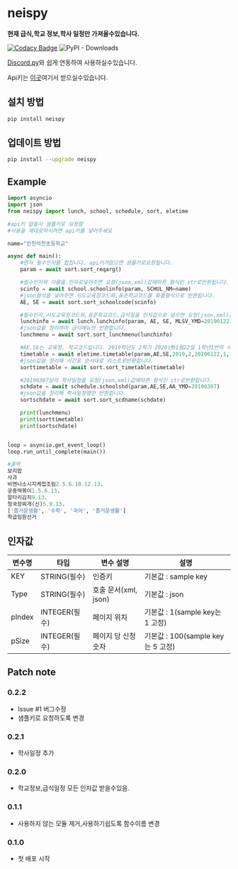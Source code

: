 # neispy

**현재 급식,학교 정보,학사 일정만 가져올수있습니다.**  

[![Codacy Badge](https://api.codacy.com/project/badge/Grade/26f53a7e434c4f079415ab23cb51700d)](https://www.codacy.com/manual/SaidBySolo/neispy?utm_source=github.com&amp;utm_medium=referral&amp;utm_content=SaidBySolo/neispy&amp;utm_campaign=Badge_Grade)
![PyPI - Downloads](https://img.shields.io/pypi/dm/neispy)

[Discord.py](https://github.com/Rapptz/discord.py)와 쉽게 연동하여 사용하실수있습니다.

Api키는 [이곳](https://open.neis.go.kr/)여기서 받으실수있습니다.

## 설치 방법

```sh
pip install neispy
```

## 업데이트 방법

```sh
pip install --upgrade neispy
```

## Example

```py
import asyncio
import json
from neispy import lunch, school, schedule, sort, eletime

#api키 없을시 샘플키로 요청함
#사용을 제대로하시려면 api키를 넣어주세요

name="인천석천초등학교"

async def main():
    #먼저 필수인자를 합칩니다. api키가없으면 샘플키로요청됩니다.
    param = await sort.sort_reqarg()

    #필수인자와 이름을 인자로넣어주면 요청(json,xml)값에따른 형식인 str로반환됩니다.
    scinfo = await school.schoolinfo(param, SCHUL_NM=name)
    #json형식을 넣어주면 시도교육청코드와,표준학교코드를 튜플형식으로 반환됩니다.
    AE, SE = await sort.sort_schoolcode(scinfo)

    #필수인자,시도교육청코드와,표준학교코드,급식일을 인자값으로 넣으면 요청(json,xml)값에따른 형식인 str로반환됩니다.
    lunchinfo = await lunch.lunchinfo(param, AE, SE, MLSV_YMD=20190122)
    #json값을 정리하여 급식메뉴만 반환합니다.
    lunchmenu = await sort.sort_lunchmenu(lunchinfo)

    #AE,SE는 교육청, 학교코드입니다. 2019학년도 2학기 2020년01월22일 1학년1반의 시간표를 요청(json,xml)값에따른 형식인 str로반환됩니다.
    timetable = await eletime.timetable(param,AE,SE,2019,2,20200122,1,1)
    #json값을 정리해 시간표 순서대로 리스트로반환합니다.
    sorttimetable = await sort.sort_timetable(timetable)

    #20190307날의 학사일정을 요청(json,xml)값에따른 형식인 str로반환됩니다.
    schdate = await schedule.schoolshd(param,AE,SE,AA_YMD=20190307)
    #json값을 정리해 학사일정명만 반환합니다.
    sortschdate = await sort.sort_scdname(schdate)

    print(lunchmenu)
    print(sorttimetable)
    print(sortschdate)


loop = asyncio.get_event_loop()
loop.run_until_complete(main())

#출력
보리밥
사과
비엔나소시지케첩조림2.5.6.10.12.13.
궁중떡볶이1.5.6.13.
알타리김치9.13.
청국장찌개(신)5.9.13.
['즐거운생활', '수학', '국어', '즐거운생활']
학급임원선거
```

## 인자값

|변수명|타입|변수 설명|설명|
|---|-----|------|---------|
|KEY|STRING(필수)|인증키|기본값 : sample key|
|Type|STRING(필수)|호출 문서(xml, json)|기본값 : json|
|pIndex|INTEGER(필수)|페이지 위치|기본값 : 1(sample key는 1 고정)|
|pSize|INTEGER(필수)|페이지 당 신청 숫자|기본값 : 100(sample key는 5 고정)|

## Patch note

### 0.2.2

* Issue #1 버그수정
* 샘플키로 요청하도록 변경

### 0.2.1

* 학사일정 추가

### 0.2.0

* 학교정보,급식일정 모든 인자값 받을수있음.

### 0.1.1

* 사용하지 않는 모듈 제거,사용하기쉽도록 함수이름 변경

### 0.1.0

* 첫 배포 시작
